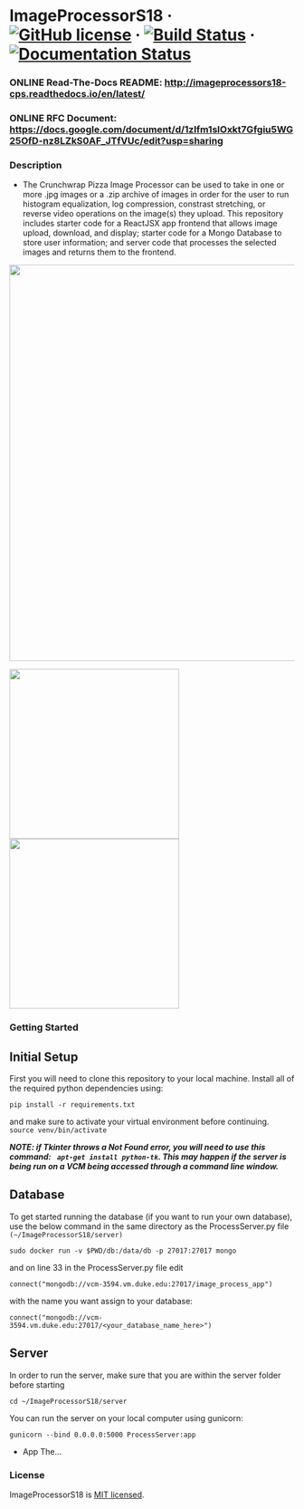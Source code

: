 # ImageProcessorS18 &middot; [![GitHub license](https://img.shields.io/badge/license-MIT-blue.svg)](https://github.com/facebook/react/blob/master/LICENSE) &middot; [![Build Status](https://travis-ci.org/kjans123/ImageProcessorS18.svg?branch=master)](https://travis-ci.org/kjans123/ImageProcessorS18) &middot; [![Documentation Status](https://readthedocs.org/projects/imageprocessors18-cps/badge/?version=latest)](http://imageprocessors18-cps.readthedocs.io/en/latest/?badge=latest)

### ONLINE Read-The-Docs README: http://imageprocessors18-cps.readthedocs.io/en/latest/
### ONLINE RFC Document: https://docs.google.com/document/d/1zIfm1slOxkt7Gfgiu5WG25OfD-nz8LZkS0AF_JTfVUc/edit?usp=sharing

### Description

* The Crunchwrap Pizza Image Processor can be used to take in one or more .jpg images or a .zip archive of images in order for the user to run histogram equalization, log compression, constrast stretching, or reverse video operations on the image(s) they upload. This repository includes starter code for a ReactJSX app frontend that allows image upload, download, and display; starter code for a Mongo Database to store user information; and server code that processes the selected images and returns them to the frontend.

<center><img src="https://user-images.githubusercontent.com/24235476/39473111-2f73adf8-4d1b-11e8-8d19-27a584e2de02.png" width="700"/></center>

<img src="https://user-images.githubusercontent.com/24235476/39538195-fba57750-4e09-11e8-8fbd-b58212e37637.png" width="300"/><img src="https://user-images.githubusercontent.com/24235476/39538174-ef37ca9a-4e09-11e8-86a5-6020e3c53d75.png" width="300"/>

### Getting Started

## Initial Setup
First you will need to clone this repository to your local machine. Install all of the required python dependencies using:
```
pip install -r requirements.txt
```
and make sure to activate your virtual environment before continuing. ```source venv/bin/activate ```

   ***NOTE: if Tkinter throws a Not Found error, you will need to use this command: ``` apt-get install python-tk```. This may happen if the server is being run on a VCM being accessed through a command line window.***
    
## Database
To get started running the database (if you want to run your own database), use the below command in the same directory as the ProcessServer.py file ```(~/ImageProcessorS18/server)```
```
sudo docker run -v $PWD/db:/data/db -p 27017:27017 mongo
```
and on line 33 in the ProcessServer.py file edit
```
connect("mongodb://vcm-3594.vm.duke.edu:27017/image_process_app")
```
with the name you want assign to your database:
```
connect("mongodb://vcm-3594.vm.duke.edu:27017/<your_database_name_here>")
```

## Server
In order to run the server, make sure that you are within the server folder before starting
```
cd ~/ImageProcessorS18/server
```
You can run the server on your local computer using gunicorn:
```
gunicorn --bind 0.0.0.0:5000 ProcessServer:app
```
* App
The...

### License

ImageProcessorS18 is [MIT licensed](./LICENSE).
